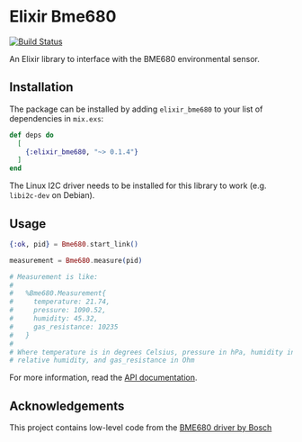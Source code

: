 # Elixir Bme680

[![Build Status](https://travis-ci.org/lucaong/elixir_bme680.svg?branch=master)](https://travis-ci.org/lucaong/elixir_bme680)

An Elixir library to interface with the BME680 environmental sensor.

## Installation

The package can be installed
by adding `elixir_bme680` to your list of dependencies in `mix.exs`:

```elixir
def deps do
  [
    {:elixir_bme680, "~> 0.1.4"}
  ]
end
```

The Linux I2C driver needs to be installed for this library to work (e.g.
`libi2c-dev` on Debian).


## Usage

```elixir
{:ok, pid} = Bme680.start_link()

measurement = Bme680.measure(pid)

# Measurement is like:
#
#   %Bme680.Measurement{
#     temperature: 21.74,
#     pressure: 1090.52,
#     humidity: 45.32,
#     gas_resistance: 10235
#   }
#
# Where temperature is in degrees Celsius, pressure in hPa, humidity in %
# relative humidity, and gas_resistance in Ohm
```

For more information, read the [API documentation](https://hexdocs.pm/elixir_bme680).


## Acknowledgements

This project contains low-level code from the [BME680 driver by
Bosch](https://github.com/BoschSensortec/BME680_driver)
